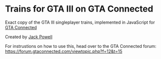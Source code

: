 # Trains for GTA III on GTA Connected

Exact copy of the GTA III singleplayer trains, implemented in JavaScript for [GTA Connected](https://gtaconnected.com)

Created by [Jack Powell](https://github.com/jack9267)


For instrustions on how to use this, head over to the GTA Connected forum:
https://forum.gtaconnected.com/viewtopic.php?f=12&t=15
